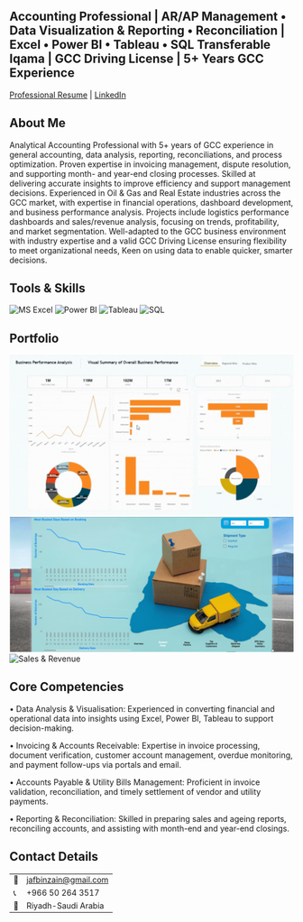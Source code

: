 ## Accounting Professional | AR/AP Management • Data Visualization & Reporting • Reconciliation | Excel • Power BI • Tableau • SQL Transferable Iqama | GCC Driving License | 5+ Years GCC Experience
[Professional Resume](ProfessionalResumeofMrJaferSadiq.pdf) |
[LinkedIn](https://www.linkedin.com/in/jafbinzain) 
## About Me
Analytical Accounting Professional with 5+ years of GCC experience in general accounting, data analysis, reporting, reconciliations, and process optimization. Proven expertise in invoicing management, dispute resolution, and supporting month- and year-end closing processes. Skilled at delivering accurate insights to improve efficiency and support management decisions.
Experienced in Oil & Gas and Real Estate industries across the GCC market, with expertise in financial operations, dashboard development, and business performance analysis. 
Projects include logistics performance dashboards and sales/revenue analysis, focusing on trends, profitability, and market segmentation.
Well-adapted to the GCC business environment with industry expertise and a valid GCC Driving License ensuring flexibility to meet organizational needs, Keen on using data to enable quicker, smarter decisions.
## Tools & Skills
![MS Excel](https://img.shields.io/badge/-Excel-217346?logo=Microsoft-Excel&logoColor=white) 
![Power BI](https://img.shields.io/badge/-Power%20BI-239120?logo=Power-BI&logoColor=white) 
![Tableau](https://img.shields.io/badge/-Tableau-E97627?logo=Tableau&logoColor=white)
![SQL](https://img.shields.io/badge/-SQL-CC2927?logo=MySQL&logoColor=white)
## Portfolio
![Business Perfomance Analysis](181025.gif)
![Logistics](LogisticsSample.gif)
![Sales & Revenue](SalesRevenueAnalyticsCN.gif)
## Core Competencies
• Data Analysis & Visualisation: Experienced in converting financial and operational data into insights using Excel, Power BI, Tableau to support decision-making.

• Invoicing & Accounts Receivable: Expertise in invoice processing, document verification, customer account management, overdue monitoring, and payment follow-ups via portals and email.

• Accounts Payable & Utility Bills Management: Proficient in invoice validation, reconciliation, and timely settlement of vendor and utility payments.

• Reporting & Reconciliation: Skilled in preparing sales and ageing reports, reconciling accounts, and assisting with month-end and year-end closings.
## Contact Details    
<table>
  <tbody>
    <tr>
      <td>📧</td>
      <td><a href="mailto:jafbinzain@gmail.com">jafbinzain@gmail.com</a></td>
    <tr>
      <td>📞</td>
      <td> +966 50 264 3517</td>
       <tr>
      <td>📍</td>
      <td>Riyadh-Saudi Arabia</td>
       

